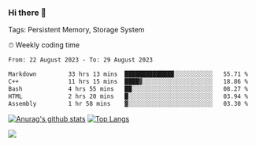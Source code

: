 ### Hi there 👋

Tags: Persistent Memory, Storage System

<!--

[![Anurag's github stats](https://github-readme-stats.vercel.app/api?username=wwyf)](https://github.com/anuraghazra/github-readme-stats)

[![Anurag's github stats](https://github-readme-stats.vercel.app/api?username=wwyf&count_private=true)](https://github.com/anuraghazra/github-readme-stats)


[![Top Langs](https://github-readme-stats.vercel.app/api/top-langs/?username=wwyf&count_private=true&&hide=jupyter%20notebook,html)](https://github.com/anuraghazra/github-readme-stats)



-->


⏱ Weekly coding time

<!--START_SECTION:waka-->

```txt
From: 22 August 2023 - To: 29 August 2023

Markdown         33 hrs 13 mins  ██████████████░░░░░░░░░░░   55.71 %
C++              11 hrs 15 mins  ████▓░░░░░░░░░░░░░░░░░░░░   18.86 %
Bash             4 hrs 55 mins   ██░░░░░░░░░░░░░░░░░░░░░░░   08.27 %
HTML             2 hrs 20 mins   █░░░░░░░░░░░░░░░░░░░░░░░░   03.94 %
Assembly         1 hr 58 mins    ▓░░░░░░░░░░░░░░░░░░░░░░░░   03.30 %
```

<!--END_SECTION:waka-->



[![Anurag's github stats](https://github-readme-stats.vercel.app/api?username=wwyf&count_private=true&show_icons=true&hide_border=true)](https://github.com/anuraghazra/github-readme-stats) [![Top Langs](https://github-readme-stats.vercel.app/api/top-langs/?username=wwyf&count_private=true&hide=jupyter%20notebook,html,OpenEdge%20ABL&langs_count=10&layout=compact&hide_border=true)](https://github.com/anuraghazra/github-readme-stats)

<!--

[![willianrod's wakatime stats](https://github-readme-stats.vercel.app/api/wakatime?username=wwyf)](https://github.com/anuraghazra/github-readme-stats)


-->

![](https://hit.yhype.me/github/profile?user_id=23121291)
